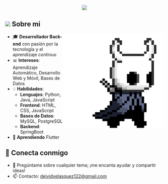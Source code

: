 <p align="center">
  <a href="https://github.com/DenverCoder1/readme-typing-svg"><img src="https://readme-typing-svg.herokuapp.com?font=Time+New+Roman&size=40&center=true&vCenter=true&width=700&height=150&lines=Hey+👋,+I'm+Deivid+Velasquez;Software+Developer"></a>
</p>


## <picture><img src = "https://github.com/7oSkaaa/7oSkaaa/blob/main/Images/about_me.gif?raw=true" width = 50px></picture> Sobre mi


<img align="right" height="300px" width="320px" alt="GIF" src="https://raw.githubusercontent.com/TanZng/TanZng/master/assets/hollor_knight3.gif" />

- 🎓 **Desarrollador Back-end** con pasión por la tecnología y el aprendizaje continuo
- 📊 **Intereses**: Aprendizaje Automático, Desarrollo Web y Móvil, Bases de Datos
- 💡 **Habilidades**: 
  - **Lenguajes**: Python, Java, JavaScript
  - **Frontend**: HTML, CSS, JavaScript
  - **Bases de Datos**: MySQL, PostgreSQL
  - **Backend**: SpringBoot
- 🌱 **Aprendiendo** Flutter

## 🤝 Conecta conmigo
- 💬 Pregúntame sobre cualquier tema; ¡me encanta ayudar y compartir ideas!
- 📫 Contacto: [deividvelasquez122@gmail.com](mailto:deividvelasquez122@gmail.com)




